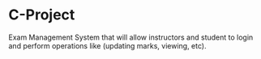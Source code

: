 # C-Project
Exam Management System that will allow instructors and student to login and perform operations like (updating marks, viewing, etc).
